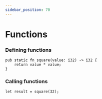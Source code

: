```yaml
---
sidebar_position: 70
---
```


# Functions

### Defining functions

```mew
pub static fn square(value: i32) -> i32 {
    return value * value;
}
```

### Calling functions

```mew
let result = square(32);
```